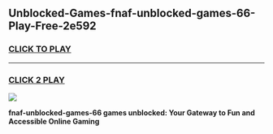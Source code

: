 
## Unblocked-Games-fnaf-unblocked-games-66-Play-Free-2e592
<h3>
<a href="https://premium76.site?title=fnaf-unblocked-games-66&ref=21A">CLICK TO PLAY</a></h3>
<hr>

<h3>
<a href="https://premium76.site?title=fnaf-unblocked-games-66&ref=21A">CLICK 2 PLAY</a>
  
</h3>

<a href="https://premium76.site?title=fnaf-unblocked-games-66&ref=21A"><img src="https://clearcache.store/games.png"></a>


**fnaf-unblocked-games-66 games unblocked: Your Gateway to Fun and Accessible Online Gaming**
